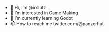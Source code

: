 - 👋 Hi, I’m @irslutz
- 👀 I’m interested in Game Making
- 🌱 I’m currently learning Godot
- 📫 How to reach me twitter.com/@panzerhut

<!---
irslutz/irslutz is a ✨ special ✨ repository because its `README.md` (this file) appears on your GitHub profile.
You can click the Preview link to take a look at your changes.
--->
